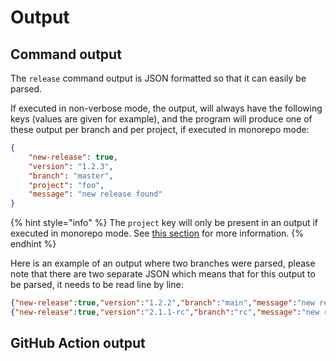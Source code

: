 # Output

## Command output

The `release` command output is JSON formatted so that it can easily be parsed.

If executed in non-verbose mode, the output, will always have the following keys (values are given for example), and the program will produce one of these output per branch and per project, if executed in monorepo mode:

```json
{
    "new-release": true,
    "version": "1.2.3",
    "branch": "master",
    "project": "foo",
    "message": "new release found"
}
```

{% hint style="info" %}
The `project` key will only be present in an output if executed in monorepo mode. See [this section](configuration.md#monorepo) for more information.
{% endhint %}

Here is an example of an output where two branches were parsed, please note that there are two separate JSON which means that for this output to be parsed, it needs to be read line by line:

```json
{"new-release":true,"version":"1.2.2","branch":"main","message":"new release found"}
{"new-release":true,"version":"2.1.1-rc","branch":"rc","message":"new release found"}
```

## GitHub Action output


